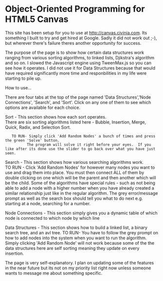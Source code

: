 Object-Oriented Programming for HTML5 Canvas
================


This site has been setup for you to use at http://canvas.civinia.com.  Its something I built to try and get hired
at Google. Sadly it did not work out ;-), but wherever there's failure theres another opportunity for success.

The purpose of the page is to show how certain data structures work ranging from various sorting algorithms, to linked lists,
Djikstra's algorithm and so on.  I slowed the Javascript engine using TweenMax.js so you can see how it operates.  I did not 
use it for Data Structures because that would have required significantly more time and responbilities in my life were starting to 
pile up.

How to use...

There are four tabs at the top of the page named 'Data Structures','Node Connections', 'Search', and 'Sort'. Click
on any one of them to see which options are available for each choice.

Sort - This section shows how each sort operates.  
       There are six sorting algorithms listed here -  Bubble, Insertion, Merge, Quick, Radix, and Selection Sort.
       
       TO RUN- Simply click 'Add Random Nodes' a bunch of times and press the green 'Solve' button.  
              The program will solve it right before your eyes.  If you like after its done use the slider to go back over what you have just seen.
          
Search - This section shows how various searching algorithms work.  
        TO RUN - Click 'Add Random Nodes' for however many nodes you want to use and drag them into place.
        You must then connect ALL of them by double clicking on one which will be the parent and then another which will          be the child. Some of the algorithms have special rules - such as not being able to add a node with a higher number when you have already created a similar 
        relationship just like in the regular algorithm. The grey error/message prompt as well as the search box should
        tell you what to do next e.g. starting at a node, searching for a number.
          
Node Connections -  This section simply gives you a dynamic table of which node is connected to which node by which line

Data Structures - This section shows how to build a linked list, a binary search tree, and an avl tree.
        TO RUN-  You have to follow the grey prompt on how to add nodes into the system when you want to run the algorithm.
        Simply clicking 'Add Random Node' will not work because some of the the data structures here are self sorting
        meaning they update on every insertion.
  
The page is very self-explanatory.  I plan on updating some of the features in the near future but its not on my priority list 
right now unless someone wants to message me about something specific.
